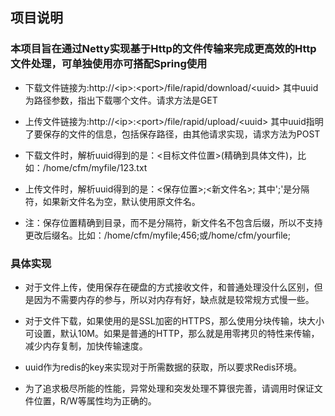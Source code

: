 ## 项目说明
### 本项目旨在通过Netty实现基于Http的文件传输来完成更高效的Http文件处理，可单独使用亦可搭配Spring使用

- 下载文件链接为:http://<ip\>:<port\>/file/rapid/download/<uuid\> 其中uuid为路径参数，指出下载哪个文件。请求方法是GET

- 上传文件链接为:http://<ip\>:<port\>/file/rapid/upload/<uuid\> 其中uuid指明了要保存的文件的信息，包括保存路径，由其他请求实现，请求方法为POST

- 下载文件时，解析uuid得到的是：<目标文件位置>(精确到具体文件)，比如：/home/cfm/myfile/123.txt

- 上传文件时，解析uuid得到的是：<保存位置>;<新文件名>; 其中';'是分隔符，如果新文件名为空，默认使用原文件名。

- 注：保存位置精确到目录，而不是分隔符，新文件名不包含后缀，所以不支持更改后缀名。比如：/home/cfm/myfile;456;或/home/cfm/yourfile;

### 具体实现

- 对于文件上传，使用保存在硬盘的方式接收文件，和普通处理没什么区别，但是因为不需要内存的参与，所以对内存有好，缺点就是较常规方式慢一些。

- 对于文件下载，如果使用的是SSL加密的HTTPS，那么使用分块传输，块大小可设置，默认10M。如果是普通的HTTP，那么就是用零拷贝的特性来传输，减少内存复制，加快传输速度。

- uuid作为redis的key来实现对于所需数据的获取，所以要求Redis环境。

- 为了追求极尽所能的性能，异常处理和突发处理不算很完善，请调用时保证文件位置，R/W等属性均为正确的。